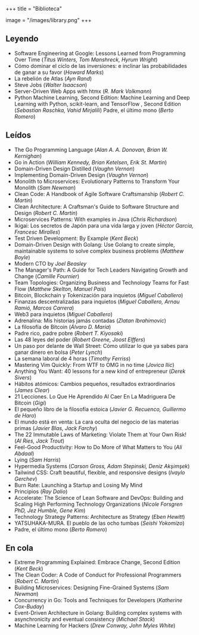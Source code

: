+++
title = "Biblioteca"

image = "/images/library.png"
+++

## Leyendo

- Software Engineering at Google: Lessons Learned from Programming Over Time (_Titus Winters, Tom Manshreck, Hyrum Wright_)
- Cómo dominar el ciclo de las inversiones: e inclinar las probabilidades de ganar a su favor (_Howard Marks_)
- La rebelión de Atlas (_Ayn Rand_)
- Steve Jobs (_Walter Isaacson_)
- Server-Driven Web Apps with htmx (_R. Mark Volkmann_)
- Python Machine Learning, Second Edition: Machine Learning and Deep Learning with Python, scikit-learn, and TensorFlow , Second Edition (_Sebastian Raschka, Vahid Mirjalili_) Padre, el último mono (_Berto Romero_)

## Leídos

- The Go Programming Language (_Alan A. A. Donovan, Brian W. Kernighan_)
- Go in Action (_William Kennedy, Brian Ketelsen, Erik St. Martin_)
- Domain-Driven Design Distilled (_Vaughn Vernon_)
- Implementing Domain-Driven Design (_Vaughn Vernon_)
- Monolith to Microservices: Evolutionary Patterns to Transform Your Monolith (_Sam Newman_)
- Clean Code: A Handbook of Agile Software Craftsmanship (_Robert C. Martin_)
- Clean Architecture: A Craftsman's Guide to Software Structure and Design (_Robert C. Martin_)
- Microservices Patterns: With examples in Java (_Chris Richardson_)
- Ikigai: Los secretos de Japón para una vida larga y joven (_Héctor García, Francesc Miralles_)
- Test Driven Development: By Example (_Kent Beck_)
- Domain-Driven Design with Golang: Use Golang to create simple, maintainable systems to solve complex business problems (_Matthew Boyle_)
- Modern CTO by _Joel Beasley_
- The Manager's Path: A Guide for Tech Leaders Navigating Growth and Change (_Camille Fournier_)
- Team Topologies: Organizing Business and Technology Teams for Fast Flow (_Matthew Skelton, Manuel Pais_)
- Bitcoin, Blockchain y Tokenización para inquietos (_Miguel Caballero_)
- Finanzas descentralizadas para inquietos (_Miguel Caballero, Arnau Ramió, Marcos Carrera_)
- Web3 para inquietos (_Miguel Caballero_)
- Adrenalina: Mis historias jamás contadas (_Zlatan Ibrahimovic_)
- La filosofía de Bitcoin (_Álvaro D. María_)
- Padre rico, padre pobre (_Robert T. Kiyosaki_)
- Las 48 leyes del poder (_Robert Greene, Joost Elffers_)
- Un paso por delante de Wall Street: Cómo utilizar lo que ya sabes para ganar dinero en bolsa (_Peter Lynch_)
- La semana laboral de 4 horas (_Timothy Ferriss_)
- Mastering Vim Quickly: From WTF to OMG in no time (_Jovica Ilic_)
- Anything You Want: 40 lessons for a new kind of entrepreneur (_Derek Sivers_)
- Hábitos atómicos: Cambios pequeños, resultados extraordinarios (_James Clear_)
- 21 Lecciones. Lo Que He Aprendido Al Caer En La Madriguera De Bitcoin (_Gigi_)
- El pequeño libro de la filosofía estoica (_Javier G. Recuenco, Guillermo de Haro_)
- El mundo está en venta: La cara oculta del negocio de las materias primas (_Javier Blas, Jack Farchy_)
- The 22 Immutable Laws of Marketing: Violate Them at Your Own Risk! (_Al Ries, Jack Trout_)
- Feel-Good Productivity: How to Do More of What Matters to You (_Ali Abdaal_)
- Lying (_Sam Harris_)
- Hypermedia Systems (_Carson Gross, Adam Stepinski, Deniz Akşimşek_)
- Tailwind CSS: Craft beautiful, flexible, and responsive designs (_Ivaylo Gerchev_)
- Burn Rate: Launching a Startup and Losing My Mind
- Principios (_Ray Dalio_)
- Accelerate: The Science of Lean Software and DevOps: Building and Scaling High Performing Technology Organizations (_Nicole Forsgren PhD, Jez Humble, Gene Kim_)
- Technology Strategy Patterns: Architecture as Strategy (_Eben Hewitt_)
- YATSUHAKA-MURA. El pueblo de las ocho tumbas (_Seishi Yokomizo_)
- Padre, el último mono (_Berto Romero_)

## En cola

- Extreme Programming Explained: Embrace Change, Second Edition (_Kent Beck_)
- The Clean Coder: A Code of Conduct for Professional Programmers (_Robert C. Martin_)
- Building Microservices: Designing Fine-Grained Systems (_Sam Newman_)
- Concurrency in Go: Tools and Techniques for Developers (_Katherine Cox-Buday_)
- Event-Driven Architecture in Golang: Building complex systems with asynchronicity and eventual consistency (_Michael Stack_)
- Machine Learning for Hackers (_Drew Conway, John Myles White_)
